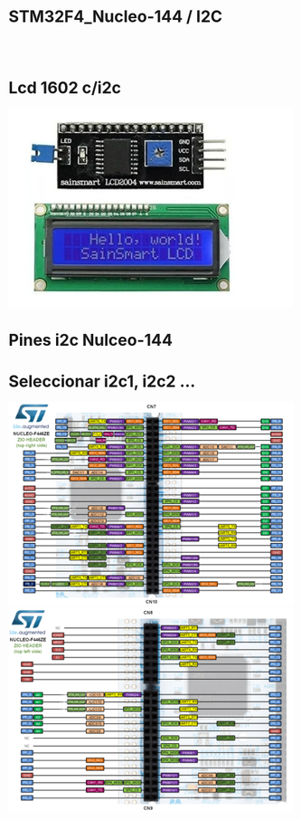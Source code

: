 # STM32F4_Nucleo-144 / I2C
<BR>
<BR>
<H1>Lcd 1602 c/i2c</H1>
<img src="lcd 1602.png">
<H1>Pines i2c Nulceo-144</H1>
<H1>Seleccionar i2c1, i2c2 ...</H1>
<img src="cn7 cn10.png">
<img src="cn8 cn9.png">